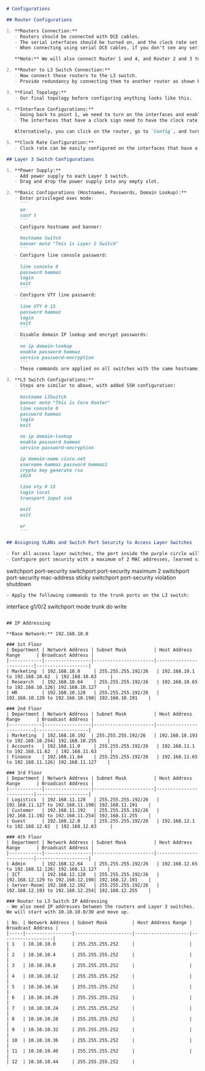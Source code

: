 ```markdown
# Configurations

## Router Configurations

1. **Routers Connection:**
   - Routers should be connected with DCE cables.
   - The serial interfaces should be turned on, and the clock rate set accordingly.
   - When connecting using serial DCE cables, if you don't see any serial interfaces, turn off the router, insert the HWIC module, and turn it back on.

   **Note:** We will also connect Router 1 and 4, and Router 2 and 3 together with a normal crossover cable. This will help in network redundancy, meaning if a router fails, there's a secondary path. The final connection for the router will look as shown below.

2. **Router to L3 Switch Connection:**
   - Now connect these routers to the L3 switch.
   - Provide redundancy by connecting them to another router as shown below.

3. **Final Topology:**
   - Our final topology before configuring anything looks like this.

4. **Interface Configurations:**
   - Going back to point 1, we need to turn on the interfaces and enable clock rate on the correct ones.
   - The interfaces that have a clock sign need to have the clock rate enabled.

   Alternatively, you can click on the router, go to `Config`, and turn on the interfaces as shown below. However, I prefer using the commands.

5. **Clock Rate Configuration:**
   - Clock rate can be easily configured on the interfaces that have a clock sign (DCE cables).

## Layer 3 Switch Configurations

1. **Power Supply:**
   - Add power supply to each Layer 3 switch.
   - Drag and drop the power supply into any empty slot.

2. **Basic Configurations (Hostnames, Passwords, Domain Lookup):**
   - Enter privileged exec mode:
     ```
     en
     conf t
     ```
   - Configure hostname and banner:
     ```
     hostname Switch
     banner motd "This is Layer 2 Switch"
     ```
   - Configure line console password:
     ```
     line console 0
     password hammaz
     login 
     exit
     ```
   - Configure VTY line password:
     ```
     line VTY 0 15 
     password hammaz	
     login 
     exit
     ```
   - Disable domain IP lookup and encrypt passwords:
     ```
     no ip domain-lookup
     enable password hammaz
     service password-encryption
     ```
   - These commands are applied on all switches with the same hostname.

3. **L3 Switch Configurations:**
   - Steps are similar to above, with added SSH configuration:
     ```
     hostname L3Switch
     banner motd "This is Core Router"
     line console 0
     password hammaz
     login 
     exit

     no ip domain-lookup
     enable password hammaz
     service password-encryption

     ip domain-name cisco.net
     username hammaz password hammaz1
     crypto key generate rsa
     1024

     line vty 0 15
     login local
     transport input ssh 

     exit
     exit

     wr
     ```

## Assigning VLANs and Switch Port Security to Access Layer Switches

- For all access layer switches, the port inside the purple circle will be the access port, and the other two will be trunk ports.
- Configure port security with a maximum of 2 MAC addresses, learned via sticky MAC addresses, and set the mode to violation shutdown:
  ```
  switchport port-security
  switchport port-security maximum 2
  switchport port-security mac-address sticky
  switchport port-security violation shutdown
  ```
- Apply the following commands to the trunk ports on the L3 switch:
  ```
  interface g1/0/2
  switchport mode trunk
  do write
  ```

## IP Addressing

**Base Network:** 192.168.10.0

### 1st Floor
| Department | Network Address | Subnet Mask          | Host Address Range      | Broadcast Address |
|------------|-----------------|----------------------|-------------------------|-------------------|
| Marketing  | 192.168.10.0     | 255.255.255.192/26   | 192.168.10.1 to 192.168.10.62  | 192.168.10.63     |
| Research   | 192.168.10.64    | 255.255.255.192/26   | 192.168.10.65 to 192.168.10.126| 192.168.10.127    |
| HR         | 192.168.10.128   | 255.255.255.192/26   | 192.168.10.129 to 192.168.10.190| 192.168.10.191    |

### 2nd Floor
| Department | Network Address | Subnet Mask          | Host Address Range      | Broadcast Address |
|------------|-----------------|----------------------|-------------------------|-------------------|
| Marketing  | 192.168.10.192  | 255.255.255.192/26   | 192.168.10.193 to 192.168.10.254| 192.168.10.255    |
| Accounts   | 192.168.11.0     | 255.255.255.192/26   | 192.168.11.1 to 192.168.11.62  | 192.168.11.63     |
| Finance    | 192.168.11.64    | 255.255.255.192/26   | 192.168.11.65 to 192.168.11.126| 192.168.11.127    |

### 3rd Floor
| Department | Network Address | Subnet Mask          | Host Address Range      | Broadcast Address |
|------------|-----------------|----------------------|-------------------------|-------------------|
| Logistics  | 192.168.11.128   | 255.255.255.192/26   | 192.168.11.127 to 192.168.11.190| 192.168.11.191    |
| Customer   | 192.168.11.192   | 255.255.255.192/26   | 192.168.11.192 to 192.168.11.254| 192.168.11.255    |
| Guest      | 192.168.12.0     | 255.255.255.192/26   | 192.168.12.1 to 192.168.12.62  | 192.168.12.63     |

### 4th Floor
| Department | Network Address | Subnet Mask          | Host Address Range      | Broadcast Address |
|------------|-----------------|----------------------|-------------------------|-------------------|
| Admin      | 192.168.12.64    | 255.255.255.192/26   | 192.168.12.65 to 192.168.12.126| 192.168.12.127    |
| ICT        | 192.168.12.128   | 255.255.255.192/26   | 192.168.12.129 to 192.168.12.190| 192.168.12.191    |
| Server-Room| 192.168.12.192   | 255.255.255.192/26   | 192.168.12.193 to 192.168.12.254| 192.168.12.255    |

### Router to L3 Switch IP Addressing
- We also need IP addresses between the routers and Layer 3 switches. We will start with 10.10.10.0/30 and move up.
  
| No. | Network Address | Subnet Mask         | Host Address Range | Broadcast Address |
|-----|-----------------|---------------------|--------------------|-------------------|
| 1   | 10.10.10.0      | 255.255.255.252     |                    |                   |
| 2   | 10.10.10.4      | 255.255.255.252     |                    |                   |
| 3   | 10.10.10.8      | 255.255.255.252     |                    |                   |
| 4   | 10.10.10.12     | 255.255.255.252     |                    |                   |
| 5   | 10.10.10.16     | 255.255.255.252     |                    |                   |
| 6   | 10.10.10.20     | 255.255.255.252     |                    |                   |
| 7   | 10.10.10.24     | 255.255.255.252     |                    |                   |
| 8   | 10.10.10.28     | 255.255.255.252     |                    |                   |
| 9   | 10.10.10.32     | 255.255.255.252     |                    |                   |
| 10  | 10.10.10.36     | 255.255.255.252     |                    |                   |
| 11  | 10.10.10.40     | 255.255.255.252     |                    |                   |
| 12  | 10.10.10.44     | 255.255.255.252     |
